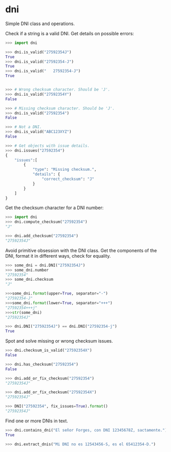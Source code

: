 # dni
Simple DNI class and operations.


Check if a string is a valid DNI. Get details on possible errors:
```python
>>> import dni

>>> dni.is_valid("27592354J")
True
>>> dni.is_valid("27592354-J")
True
>>> dni.is_valid("   27592354-J")
True


>>> # Wrong checksum character. Should be 'J'.
>>> dni.is_valid("27592354Y") 
False

>>> # Missing checksum character. Should be 'J'.
>>> dni.is_valid("27592354")
False

>>> # Not a DNI.
>>> dni.is_valid("ABC123XYZ")
False

>>> # Get objects with issue details.
>>> dni.issues("27592354")
{
    "issues":[
        {
            "type": "Missing checksum.",
            "details": {
                "correct_checksum": "J"
            }
        }
    ]
}
```

Get the checksum character for a DNI number:
```python
>>> import dni
>>> dni.compute_checksum("27592354")
"J"

>>> dni.add_checksum("27592354")
"27592354J"
```

Avoid primitive obsession with the DNI class. Get the components of the DNI, format it in different ways, check for equality.

```python
>>> some_dni = dni.DNI("27592354J")
>>> some_dni.number
"27592354"
>>> some_dni.checksum
"J"

>>>some_dni.format(upper=True, separator="-")
"27592354-J"
>>>some_dni.format(lower=True, separator="+++")
"27592354+++j"
>>>str(some_dni)
"27592354J"

>>> dni.DNI("27592354J") == dni.DNI("27592354-j")
True
```

Spot and solve missing or wrong checksum issues.
```python
>>> dni.checksum_is_valid("27592354X")
False

>>> dni.has_checksum("27592354")
False

>>> dni.add_or_fix_checksum("27592354")
"27592354J"

>>> dni.add_or_fix_checksum("27592354X")
"27592354J"

>>> DNI("27592354", fix_issues=True).format()
"27592354J"
```


Find one or more DNIs in text.
```python
>>> dni.contains_dni("El señor Forges, con DNI 12345678Z, sactamente.")
True

>>> dni.extract_dnis("Mi DNI no es 12543456-S, es el 65412354-D.")

```